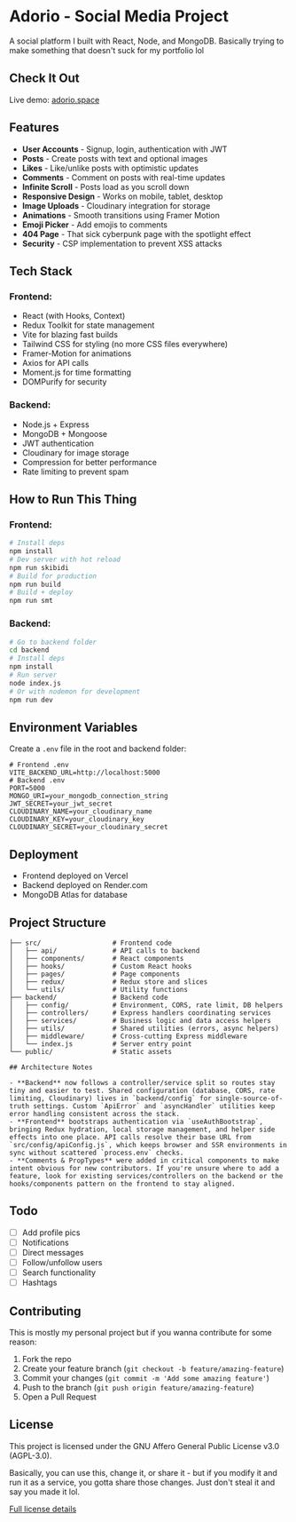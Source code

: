 # Adorio - Social Media Project

A social platform I built with React, Node, and MongoDB. Basically trying to make something that doesn't suck for my portfolio lol

## Check It Out

Live demo: [adorio.space](https://www.adorio.space)

## Features

- **User Accounts** - Signup, login, authentication with JWT
- **Posts** - Create posts with text and optional images
- **Likes** - Like/unlike posts with optimistic updates
- **Comments** - Comment on posts with real-time updates
- **Infinite Scroll** - Posts load as you scroll down
- **Responsive Design** - Works on mobile, tablet, desktop
- **Image Uploads** - Cloudinary integration for storage
- **Animations** - Smooth transitions using Framer Motion
- **Emoji Picker** - Add emojis to comments
- **404 Page** - That sick cyberpunk page with the spotlight effect
- **Security** - CSP implementation to prevent XSS attacks

## Tech Stack

### Frontend:

- React (with Hooks, Context)
- Redux Toolkit for state management
- Vite for blazing fast builds
- Tailwind CSS for styling (no more CSS files everywhere)
- Framer-Motion for animations
- Axios for API calls
- Moment.js for time formatting
- DOMPurify for security

### Backend:

- Node.js + Express
- MongoDB + Mongoose
- JWT authentication
- Cloudinary for image storage
- Compression for better performance
- Rate limiting to prevent spam

## How to Run This Thing

### Frontend:

```bash
# Install deps
npm install
# Dev server with hot reload
npm run skibidi
# Build for production
npm run build
# Build + deploy
npm run smt
```

### Backend:

```bash
# Go to backend folder
cd backend
# Install deps
npm install
# Run server
node index.js
# Or with nodemon for development
npm run dev
```

## Environment Variables

Create a `.env` file in the root and backend folder:

```env
# Frontend .env
VITE_BACKEND_URL=http://localhost:5000
# Backend .env
PORT=5000
MONGO_URI=your_mongodb_connection_string
JWT_SECRET=your_jwt_secret
CLOUDINARY_NAME=your_cloudinary_name
CLOUDINARY_KEY=your_cloudinary_key
CLOUDINARY_SECRET=your_cloudinary_secret
```

## Deployment

- Frontend deployed on Vercel
- Backend deployed on Render.com
- MongoDB Atlas for database

## Project Structure

```
├── src/                  # Frontend code
│   ├── api/              # API calls to backend
│   ├── components/       # React components
│   ├── hooks/            # Custom React hooks
│   ├── pages/            # Page components
│   ├── redux/            # Redux store and slices
│   └── utils/            # Utility functions
├── backend/              # Backend code
│   ├── config/           # Environment, CORS, rate limit, DB helpers
│   ├── controllers/      # Express handlers coordinating services
│   ├── services/         # Business logic and data access helpers
│   ├── utils/            # Shared utilities (errors, async helpers)
│   ├── middleware/       # Cross-cutting Express middleware
│   └── index.js          # Server entry point
└── public/               # Static assets

## Architecture Notes

- **Backend** now follows a controller/service split so routes stay tiny and easier to test. Shared configuration (database, CORS, rate limiting, Cloudinary) lives in `backend/config` for single-source-of-truth settings. Custom `ApiError` and `asyncHandler` utilities keep error handling consistent across the stack.
- **Frontend** bootstraps authentication via `useAuthBootstrap`, bringing Redux hydration, local storage management, and helper side effects into one place. API calls resolve their base URL from `src/config/apiConfig.js`, which keeps browser and SSR environments in sync without scattered `process.env` checks.
- **Comments & PropTypes** were added in critical components to make intent obvious for new contributors. If you're unsure where to add a feature, look for existing services/controllers on the backend or the hooks/components pattern on the frontend to stay aligned.
```

## Todo

- [ ] Add profile pics
- [ ] Notifications
- [ ] Direct messages
- [ ] Follow/unfollow users
- [ ] Search functionality
- [ ] Hashtags

## Contributing

This is mostly my personal project but if you wanna contribute for some reason:

1. Fork the repo
2. Create your feature branch (`git checkout -b feature/amazing-feature`)
3. Commit your changes (`git commit -m 'Add some amazing feature'`)
4. Push to the branch (`git push origin feature/amazing-feature`)
5. Open a Pull Request

## License

This project is licensed under the GNU Affero General Public License v3.0 (AGPL-3.0).

Basically, you can use this, change it, or share it - but if you modify it and run it as a service, you gotta share those changes. Just don't steal it and say you made it lol.

[Full license details](https://www.gnu.org/licenses/agpl-3.0.en.html)
